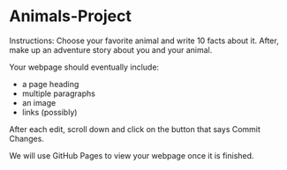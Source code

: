 # Animals-Project

Instructions: Choose your favorite animal and write 10 facts about it. After, make up an adventure story about you and your animal.

Your webpage should eventually include:
* a page heading
* multiple paragraphs
* an image
* links (possibly)

After each edit, scroll down and click on the button that says Commit Changes.

We will use GitHub Pages to view your webpage once it is finished.
